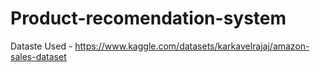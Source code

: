# Product-recomendation-system

Dataste Used - https://www.kaggle.com/datasets/karkavelrajaj/amazon-sales-dataset